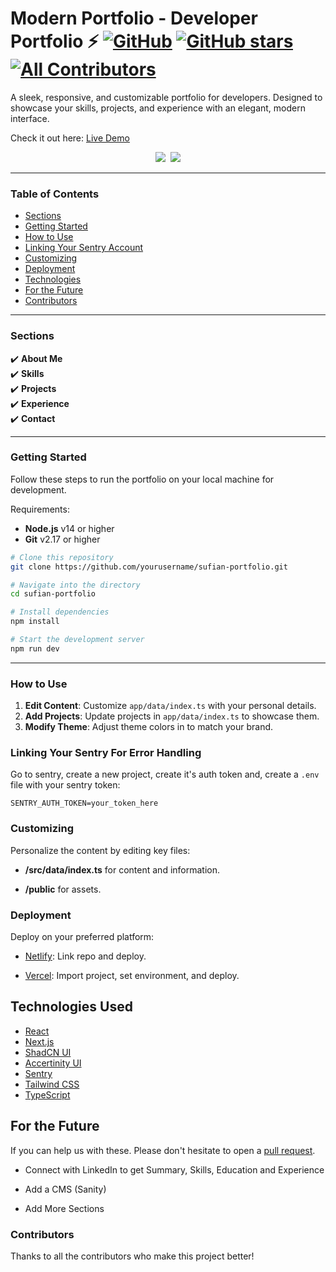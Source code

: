 # Modern Portfolio - Developer Portfolio ⚡️  [![GitHub](https://img.shields.io/github/license/sufiankhan-dev/myportfolio?color=blue)](https://github.com/sufiankhan-dev/myportfolio/blob/master/LICENSE) [![GitHub stars](https://img.shields.io/github/stars/sufiankhan-dev/myportfolio)](https://github.com/sufiankhan-dev/myportfolio/stargazers)  [![All Contributors](https://img.shields.io/badge/all_contributors-4-orange.svg?style=flat-square)](#contributors)

A sleek, responsive, and customizable portfolio for developers. Designed to showcase your skills, projects, and experience with an elegant, modern interface.

Check it out here: [Live Demo](https://sufian-portfolio.vercel.app/)

<p align="center">
  <kbd>
    <img src="https://github.com/user-attachments/assets/165e3afd-db7a-4695-b62c-9a7ba4e65652"></img>
<img src="https://github.com/user-attachments/assets/dc72df07-dd22-46f3-a1de-b064f1684d95"></img>
  </kbd>
</p>

---

### Table of Contents

- [Sections](#sections)
- [Getting Started](#getting-started)
- [How to Use](#how-to-use)
- [Linking Your Sentry Account](#linking-your-sentry-for-error-handling)
- [Customizing](#customizing)
- [Deployment](#deployment)
- [Technologies](#technologies-used)
- [For the Future](#for-the-future)
- [Contributors](#contributors)

---

### Sections

✔️ **About Me**  
✔️ **Skills**  
✔️ **Projects**  
✔️ **Experience**    
✔️ **Contact**  

---

### Getting Started

Follow these steps to run the portfolio on your local machine for development.

Requirements:
- **Node.js** v14 or higher
- **Git** v2.17 or higher

```bash
# Clone this repository
git clone https://github.com/yourusername/sufian-portfolio.git

# Navigate into the directory
cd sufian-portfolio

# Install dependencies
npm install

# Start the development server
npm run dev
```

---

### How to Use

1. **Edit Content**: Customize `app/data/index.ts` with your personal details.
2. **Add Projects**: Update projects in `app/data/index.ts` to showcase them.
3. **Modify Theme**: Adjust theme colors in to match your brand.


### Linking Your Sentry For Error Handling

Go to sentry, create a new project, create it's auth token and, create a `.env` file with your sentry token:

```plaintext
SENTRY_AUTH_TOKEN=your_token_here
```

### Customizing

Personalize the content by editing key files:

*   **/src/data/index.ts** for content and information.
    
*   **/public** for assets.
    

### Deployment

Deploy on your preferred platform:

*   [Netlify](https://www.netlify.com/): Link repo and deploy.
    
*   [Vercel](https://vercel.com/): Import project, set environment, and deploy.
    

## Technologies Used

- [React](https://reactjs.org/)
- [Next.js](https://nextjs.org/)
- [ShadCN UI](https://shadcn.dev/)
- [Accertinity UI](https://accertinity.com/) 
- [Sentry](https://sentry.io/)
- [Tailwind CSS](https://tailwindcss.com/)
- [TypeScript](https://www.typescriptlang.org/)
    

## For the Future
If you can help us with these. Please don't hesitate to open a [pull request](https://github.com/sufiankhan-dev/myportfolio/pulls).

- Connect with LinkedIn to get Summary, Skills, Education and Experience

- Add a CMS (Sanity)

- Add More Sections
    

### Contributors

Thanks to all the contributors who make this project better!
